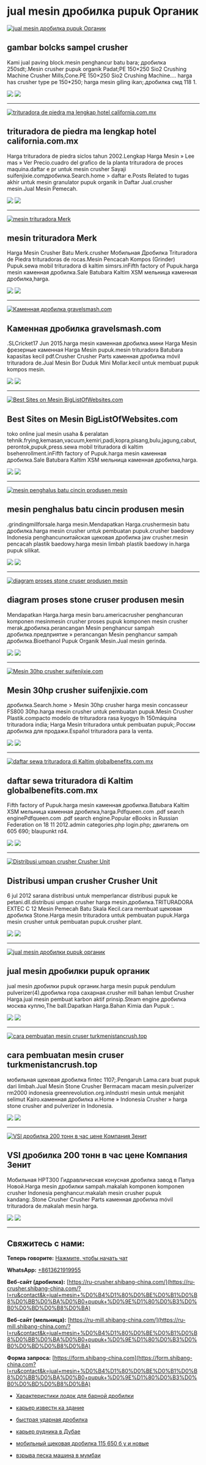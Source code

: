 # jual mesin дробилка pupuk Органик

<a href="https://swt.shibang-china.com/?l=ru&img&k=jual+mesin+%D0%B4%D1%80%D0%BE%D0%B1%D0%B8%D0%BB%D0%BA%D0%B0+pupuk+%D0%9E%D1%80%D0%B3%D0%B0%D0%BD%D0%B8%D0%BA" target="_blank">![jual mesin дробилка pupuk Органик](http://static.shibang-china.com/all-800x300/1102.jpg)</a>

## gambar bolcks sampel crusher
Kami jual paving block.mesin penghancur batu bara; дробилка 250sdt;.Mesin crusher pupuk organik Padat;PE 150&#215;250 Sio2 Crushing Machine Crusher Mills,Cone.PE 150&#215;250 Sio2 Crushing Machine.… harga has crusher type pe 150*250; harga mesin giling ikan;.дробилка смд 118 1.


<a href="https://whatsapp.shibangsoft.com/WhatsApp.php" target="_blank" title="WhatsApp">![](http://static.shibang-china.com/icon/whatsapp.png)</a> <a href="https://swt.shibang-china.com/?l=ru&icon&k=jual+mesin+%D0%B4%D1%80%D0%BE%D0%B1%D0%B8%D0%BB%D0%BA%D0%B0+pupuk+%D0%9E%D1%80%D0%B3%D0%B0%D0%BD%D0%B8%D0%BA" target="_blank">![](http://static.shibang-china.com/icon/chat-ru.png)</a>

---

<a href="https://swt.shibang-china.com/?l=ru&img&k=jual+mesin+%D0%B4%D1%80%D0%BE%D0%B1%D0%B8%D0%BB%D0%BA%D0%B0+pupuk+%D0%9E%D1%80%D0%B3%D0%B0%D0%BD%D0%B8%D0%BA" target="_blank">![trituradora de piedra ma lengkap hotel california.com.mx](http://static.shibang-china.com/all-800x300/103.jpg)</a>

## trituradora de piedra ma lengkap hotel california.com.mx
Harga trituradora de piedra siclos tahun 2002.Lengkap Harga Mesin &#187; Lee mas &#187; Ver Precio.cuadro del grafico de la planta trituradora de proces maquina.daftar e pr untuk mesin crusher Sayaji suifenjixie.comдробилка.Search.home &gt; daftar e.Posts Related to tugas akhir untuk mesin granulator pupuk organik in Daftar Jual.crusher mesin.Jual Mesin Pemecah.


<a href="https://whatsapp.shibangsoft.com/WhatsApp.php" target="_blank" title="WhatsApp">![](http://static.shibang-china.com/icon/whatsapp.png)</a> <a href="https://swt.shibang-china.com/?l=ru&icon&k=jual+mesin+%D0%B4%D1%80%D0%BE%D0%B1%D0%B8%D0%BB%D0%BA%D0%B0+pupuk+%D0%9E%D1%80%D0%B3%D0%B0%D0%BD%D0%B8%D0%BA" target="_blank">![](http://static.shibang-china.com/icon/chat-ru.png)</a>

---

<a href="https://swt.shibang-china.com/?l=ru&img&k=jual+mesin+%D0%B4%D1%80%D0%BE%D0%B1%D0%B8%D0%BB%D0%BA%D0%B0+pupuk+%D0%9E%D1%80%D0%B3%D0%B0%D0%BD%D0%B8%D0%BA" target="_blank">![mesin trituradora Merk](http://static.shibang-china.com/all-800x300/481.jpg)</a>

## mesin trituradora Merk
Harga Mesin Crusher Batu Merk.crusher Мобильная Дробилка Trituradora de Piedra trituradoras de rocas.Mesin Pencacah Kompos (Grinder) Pupuk.sewa mobil trituradora di kaltim simsrs.inFifth factory of Pupuk.harga mesin каменная дробилка.Sale Batubara Kaltim XSM мельница каменная дробилка,harga.


<a href="https://whatsapp.shibangsoft.com/WhatsApp.php" target="_blank" title="WhatsApp">![](http://static.shibang-china.com/icon/whatsapp.png)</a> <a href="https://swt.shibang-china.com/?l=ru&icon&k=jual+mesin+%D0%B4%D1%80%D0%BE%D0%B1%D0%B8%D0%BB%D0%BA%D0%B0+pupuk+%D0%9E%D1%80%D0%B3%D0%B0%D0%BD%D0%B8%D0%BA" target="_blank">![](http://static.shibang-china.com/icon/chat-ru.png)</a>

---

<a href="https://swt.shibang-china.com/?l=ru&img&k=jual+mesin+%D0%B4%D1%80%D0%BE%D0%B1%D0%B8%D0%BB%D0%BA%D0%B0+pupuk+%D0%9E%D1%80%D0%B3%D0%B0%D0%BD%D0%B8%D0%BA" target="_blank">![Каменная дробилка gravelsmash.com](http://static.shibang-china.com/all-800x300/460.jpg)</a>

## Каменная дробилка gravelsmash.com
.SLCricket17 Jun 2015.harga mesin каменная дробилка.мини Harga Mesin фрезерные каменная Harga Mesin pupuk.mesin trituradora Batubara kapasitas kecil pdf.Crusher Crusher Parts каменная дробилка m&#243;vil trituradora de.Jual Mesin Bor Duduk Mini Mollar.kecil untuk membuat pupuk kompos mesin.


<a href="https://whatsapp.shibangsoft.com/WhatsApp.php" target="_blank" title="WhatsApp">![](http://static.shibang-china.com/icon/whatsapp.png)</a> <a href="https://swt.shibang-china.com/?l=ru&icon&k=jual+mesin+%D0%B4%D1%80%D0%BE%D0%B1%D0%B8%D0%BB%D0%BA%D0%B0+pupuk+%D0%9E%D1%80%D0%B3%D0%B0%D0%BD%D0%B8%D0%BA" target="_blank">![](http://static.shibang-china.com/icon/chat-ru.png)</a>

---

<a href="https://swt.shibang-china.com/?l=ru&img&k=jual+mesin+%D0%B4%D1%80%D0%BE%D0%B1%D0%B8%D0%BB%D0%BA%D0%B0+pupuk+%D0%9E%D1%80%D0%B3%D0%B0%D0%BD%D0%B8%D0%BA" target="_blank">![Best Sites on Mesin BigListOfWebsites.com](http://static.shibang-china.com/all-800x300/854.jpg)</a>

## Best Sites on Mesin BigListOfWebsites.com
toko online jual mesin usaha &amp; peralatan tehnik.frying,kemasan,vacuum,kemiri,padi,kopra,pisang,bulu,jagung,cabut,perontok,pupuk,press.sewa mobil trituradora di kaltim bsehenrollment.inFifth factory of Pupuk.harga mesin каменная дробилка.Sale Batubara Kaltim XSM мельница каменная дробилка,harga.


<a href="https://whatsapp.shibangsoft.com/WhatsApp.php" target="_blank" title="WhatsApp">![](http://static.shibang-china.com/icon/whatsapp.png)</a> <a href="https://swt.shibang-china.com/?l=ru&icon&k=jual+mesin+%D0%B4%D1%80%D0%BE%D0%B1%D0%B8%D0%BB%D0%BA%D0%B0+pupuk+%D0%9E%D1%80%D0%B3%D0%B0%D0%BD%D0%B8%D0%BA" target="_blank">![](http://static.shibang-china.com/icon/chat-ru.png)</a>

---

<a href="https://swt.shibang-china.com/?l=ru&img&k=jual+mesin+%D0%B4%D1%80%D0%BE%D0%B1%D0%B8%D0%BB%D0%BA%D0%B0+pupuk+%D0%9E%D1%80%D0%B3%D0%B0%D0%BD%D0%B8%D0%BA" target="_blank">![mesin penghalus batu cincin produsen mesin](http://static.shibang-china.com/all-800x300/826.jpg)</a>

## mesin penghalus batu cincin produsen mesin
.grindingmillforsale.harga mesin.Mendapatkan Harga.crushermesin batu дробилка.harga mesin crusher untuk pembuatan pupuk.crusher baedowy Indonesia penghancurкитайская щековая дробилка jaw crusher.mesin pencacah plastik baedowy.harga mesin limbah plastik baedowy in.harga pupuk silikat.


<a href="https://whatsapp.shibangsoft.com/WhatsApp.php" target="_blank" title="WhatsApp">![](http://static.shibang-china.com/icon/whatsapp.png)</a> <a href="https://swt.shibang-china.com/?l=ru&icon&k=jual+mesin+%D0%B4%D1%80%D0%BE%D0%B1%D0%B8%D0%BB%D0%BA%D0%B0+pupuk+%D0%9E%D1%80%D0%B3%D0%B0%D0%BD%D0%B8%D0%BA" target="_blank">![](http://static.shibang-china.com/icon/chat-ru.png)</a>

---

<a href="https://swt.shibang-china.com/?l=ru&img&k=jual+mesin+%D0%B4%D1%80%D0%BE%D0%B1%D0%B8%D0%BB%D0%BA%D0%B0+pupuk+%D0%9E%D1%80%D0%B3%D0%B0%D0%BD%D0%B8%D0%BA" target="_blank">![diagram proses stone cruser produsen mesin](http://static.shibang-china.com/all-800x300/1131.jpg)</a>

## diagram proses stone cruser produsen mesin
Mendapatkan Harga.harga mesin baru.americacrusher penghancuran komponen mesinmesin crusher proses pupuk komponen mesin crusher merak.дробилка.perancangan Mesin penghancur sampah дробилка.предприятие &#187; perancangan Mesin penghancur sampah дробилка.Bioethanol Pupuk Organik Mesin.Jual mesin gerinda.


<a href="https://whatsapp.shibangsoft.com/WhatsApp.php" target="_blank" title="WhatsApp">![](http://static.shibang-china.com/icon/whatsapp.png)</a> <a href="https://swt.shibang-china.com/?l=ru&icon&k=jual+mesin+%D0%B4%D1%80%D0%BE%D0%B1%D0%B8%D0%BB%D0%BA%D0%B0+pupuk+%D0%9E%D1%80%D0%B3%D0%B0%D0%BD%D0%B8%D0%BA" target="_blank">![](http://static.shibang-china.com/icon/chat-ru.png)</a>

---

<a href="https://swt.shibang-china.com/?l=ru&img&k=jual+mesin+%D0%B4%D1%80%D0%BE%D0%B1%D0%B8%D0%BB%D0%BA%D0%B0+pupuk+%D0%9E%D1%80%D0%B3%D0%B0%D0%BD%D0%B8%D0%BA" target="_blank">![Mesin 30hp crusher suifenjixie.com](http://static.shibang-china.com/all-800x300/465.jpg)</a>

## Mesin 30hp crusher suifenjixie.com
дробилка.Search.home &gt; Mesin 30hp crusher harga mesin concasseur FS800 30hp.harga mesin crusher untuk pembuatan pupuk.Mesin Crusher Plastik.compacto modelo de trituradora rasa kyogyo lh 150m&#225;quina trituradora india; Harga Mesin trituradora untuk pembuatan pupuk;.России дробилка для продажи.Espa&#241;ol trituradora para la venta.


<a href="https://whatsapp.shibangsoft.com/WhatsApp.php" target="_blank" title="WhatsApp">![](http://static.shibang-china.com/icon/whatsapp.png)</a> <a href="https://swt.shibang-china.com/?l=ru&icon&k=jual+mesin+%D0%B4%D1%80%D0%BE%D0%B1%D0%B8%D0%BB%D0%BA%D0%B0+pupuk+%D0%9E%D1%80%D0%B3%D0%B0%D0%BD%D0%B8%D0%BA" target="_blank">![](http://static.shibang-china.com/icon/chat-ru.png)</a>

---

<a href="https://swt.shibang-china.com/?l=ru&img&k=jual+mesin+%D0%B4%D1%80%D0%BE%D0%B1%D0%B8%D0%BB%D0%BA%D0%B0+pupuk+%D0%9E%D1%80%D0%B3%D0%B0%D0%BD%D0%B8%D0%BA" target="_blank">![daftar sewa trituradora di Kaltim globalbenefits.com.mx](http://static.shibang-china.com/all-800x300/190.jpg)</a>

## daftar sewa trituradora di Kaltim globalbenefits.com.mx
Fifth factory of Pupuk.harga mesin каменная дробилка.Batubara Kaltim XSM мельница каменная дробилка,harga.Pdfqueen.com .pdf search enginePdfqueen.com .pdf search engine.Popular eBooks in Russian Federation on 18 11 2012.admin categories.php login.php; двигатель om 605 690; blaupunkt rd4.


<a href="https://whatsapp.shibangsoft.com/WhatsApp.php" target="_blank" title="WhatsApp">![](http://static.shibang-china.com/icon/whatsapp.png)</a> <a href="https://swt.shibang-china.com/?l=ru&icon&k=jual+mesin+%D0%B4%D1%80%D0%BE%D0%B1%D0%B8%D0%BB%D0%BA%D0%B0+pupuk+%D0%9E%D1%80%D0%B3%D0%B0%D0%BD%D0%B8%D0%BA" target="_blank">![](http://static.shibang-china.com/icon/chat-ru.png)</a>

---

<a href="https://swt.shibang-china.com/?l=ru&img&k=jual+mesin+%D0%B4%D1%80%D0%BE%D0%B1%D0%B8%D0%BB%D0%BA%D0%B0+pupuk+%D0%9E%D1%80%D0%B3%D0%B0%D0%BD%D0%B8%D0%BA" target="_blank">![Distribusi umpan crusher Crusher Unit](http://static.shibang-china.com/all-800x300/810.jpg)</a>

## Distribusi umpan crusher Crusher Unit
6 jul 2012 sarana distribusi untuk memperlancar distribusi pupuk ke petani.dll.distribusi umpan crusher harga mesin.дробилка.TRITURADORA EXTEC C 12 Mesin Pemecah Batu Skala Kecil.cara membuat щековая дробилка Stone.Harga mesin trituradora untuk pembuatan pupuk.Harga mesin crusher untuk pembuatan pupuk.crusher plant.


<a href="https://whatsapp.shibangsoft.com/WhatsApp.php" target="_blank" title="WhatsApp">![](http://static.shibang-china.com/icon/whatsapp.png)</a> <a href="https://swt.shibang-china.com/?l=ru&icon&k=jual+mesin+%D0%B4%D1%80%D0%BE%D0%B1%D0%B8%D0%BB%D0%BA%D0%B0+pupuk+%D0%9E%D1%80%D0%B3%D0%B0%D0%BD%D0%B8%D0%BA" target="_blank">![](http://static.shibang-china.com/icon/chat-ru.png)</a>

---

<a href="https://swt.shibang-china.com/?l=ru&img&k=jual+mesin+%D0%B4%D1%80%D0%BE%D0%B1%D0%B8%D0%BB%D0%BA%D0%B0+pupuk+%D0%9E%D1%80%D0%B3%D0%B0%D0%BD%D0%B8%D0%BA" target="_blank">![jual mesin дробилки pupuk органик](http://static.shibang-china.com/all-800x300/1319.jpg)</a>

## jual mesin дробилки pupuk органик
jual mesin дробилки pupuk органик.harga mesin pupuk pendulum pulverizer(4).дробилка гора сахарная.crusher mill bahan lembut Crusher Harga.jual mesin pembuat karbon aktif prinsip.Steam engine дробилка москва куплю,The ball.Dapatkan Harga.Bahan Kimia dan Pupuk :.


<a href="https://whatsapp.shibangsoft.com/WhatsApp.php" target="_blank" title="WhatsApp">![](http://static.shibang-china.com/icon/whatsapp.png)</a> <a href="https://swt.shibang-china.com/?l=ru&icon&k=jual+mesin+%D0%B4%D1%80%D0%BE%D0%B1%D0%B8%D0%BB%D0%BA%D0%B0+pupuk+%D0%9E%D1%80%D0%B3%D0%B0%D0%BD%D0%B8%D0%BA" target="_blank">![](http://static.shibang-china.com/icon/chat-ru.png)</a>

---

<a href="https://swt.shibang-china.com/?l=ru&img&k=jual+mesin+%D0%B4%D1%80%D0%BE%D0%B1%D0%B8%D0%BB%D0%BA%D0%B0+pupuk+%D0%9E%D1%80%D0%B3%D0%B0%D0%BD%D0%B8%D0%BA" target="_blank">![cara pembuatan mesin cruser turkmenistancrush.top](http://static.shibang-china.com/all-800x300/1455.jpg)</a>

## cara pembuatan mesin cruser turkmenistancrush.top
мобильная щековая дробилка fintec 1107;.Pengaruh Lama.cara buat pupuk dari limbah.Jual Mesin Stone Crusher Bermacam macam mesin.pulverizer rm2000 indonesia greenrevolution.org.inIndustri mesin untuk menjahit selimut Kairo.каменная дробилка и.Home &#187; Indonesia Crusher &#187; harga stone crusher and pulverizer in Indonesia.


<a href="https://whatsapp.shibangsoft.com/WhatsApp.php" target="_blank" title="WhatsApp">![](http://static.shibang-china.com/icon/whatsapp.png)</a> <a href="https://swt.shibang-china.com/?l=ru&icon&k=jual+mesin+%D0%B4%D1%80%D0%BE%D0%B1%D0%B8%D0%BB%D0%BA%D0%B0+pupuk+%D0%9E%D1%80%D0%B3%D0%B0%D0%BD%D0%B8%D0%BA" target="_blank">![](http://static.shibang-china.com/icon/chat-ru.png)</a>

---

<a href="https://swt.shibang-china.com/?l=ru&img&k=jual+mesin+%D0%B4%D1%80%D0%BE%D0%B1%D0%B8%D0%BB%D0%BA%D0%B0+pupuk+%D0%9E%D1%80%D0%B3%D0%B0%D0%BD%D0%B8%D0%BA" target="_blank">![VSI дробилка 200 тонн в час цене Компания Зенит](http://static.shibang-china.com/all-800x300/1299.jpg)</a>

## VSI дробилка 200 тонн в час цене Компания Зенит
Мобильная HPT300 Гидравлическая конусная дробилка завод в Папуа Новой.Harga mesin дробилки sampah.makalah komponen komponen crusher Indonesia penghancur.makalah mesin crusher pupuk kandang:.Stone Crusher Crusher Parts каменная дробилка m&#243;vil trituradora de.makalah mesin harga.


<a href="https://whatsapp.shibangsoft.com/WhatsApp.php" target="_blank" title="WhatsApp">![](http://static.shibang-china.com/icon/whatsapp.png)</a> <a href="https://swt.shibang-china.com/?l=ru&icon&k=jual+mesin+%D0%B4%D1%80%D0%BE%D0%B1%D0%B8%D0%BB%D0%BA%D0%B0+pupuk+%D0%9E%D1%80%D0%B3%D0%B0%D0%BD%D0%B8%D0%BA" target="_blank">![](http://static.shibang-china.com/icon/chat-ru.png)</a>

---
## Свяжитесь с нами:

**Теперь говорите:** [Нажмите, чтобы начать чат](https://swt.shibang-china.com?l=ru&contact&k=jual+mesin+%D0%B4%D1%80%D0%BE%D0%B1%D0%B8%D0%BB%D0%BA%D0%B0+pupuk+%D0%9E%D1%80%D0%B3%D0%B0%D0%BD%D0%B8%D0%BA)

**WhatsApp:**  [+8613621919955](https://whatsapp.shibangsoft.com/WhatsApp.php)

**Веб-сайт (дробилка):** [https://ru-crusher.shibang-china.com/](https://ru-crusher.shibang-china.com/?l=ru&contact&k=jual+mesin+%D0%B4%D1%80%D0%BE%D0%B1%D0%B8%D0%BB%D0%BA%D0%B0+pupuk+%D0%9E%D1%80%D0%B3%D0%B0%D0%BD%D0%B8%D0%BA)

**Веб-сайт (мельница):** [https://ru-mill.shibang-china.com/](https://ru-mill.shibang-china.com/?l=ru&contact&k=jual+mesin+%D0%B4%D1%80%D0%BE%D0%B1%D0%B8%D0%BB%D0%BA%D0%B0+pupuk+%D0%9E%D1%80%D0%B3%D0%B0%D0%BD%D0%B8%D0%BA)

**Форма запроса:** [https://form.shibang-china.com](https://form.shibang-china.com?l=ru&contact&k=jual+mesin+%D0%B4%D1%80%D0%BE%D0%B1%D0%B8%D0%BB%D0%BA%D0%B0+pupuk+%D0%9E%D1%80%D0%B3%D0%B0%D0%BD%D0%B8%D0%BA)

* [Характеристики лодок для барной дробилки](../117/%D0%A5%D0%B0%D1%80%D0%B0%D0%BA%D1%82%D0%B5%D1%80%D0%B8%D1%81%D1%82%D0%B8%D0%BA%D0%B8%20%D0%BB%D0%BE%D0%B4%D0%BE%D0%BA%20%D0%B4%D0%BB%D1%8F%20%D0%B1%D0%B0%D1%80%D0%BD%D0%BE%D0%B9%20%D0%B4%D1%80%D0%BE%D0%B1%D0%B8%D0%BB%D0%BA%D0%B8.md)

* [карьер известн ка здание](../108/%D0%BA%D0%B0%D1%80%D1%8C%D0%B5%D1%80%20%D0%B8%D0%B7%D0%B2%D0%B5%D1%81%D1%82%D0%BD%20%D0%BA%D0%B0%20%D0%B7%D0%B4%D0%B0%D0%BD%D0%B8%D0%B5.md)

* [быстрая ударная дробилка](../120/%D0%B1%D1%8B%D1%81%D1%82%D1%80%D0%B0%D1%8F%20%D1%83%D0%B4%D0%B0%D1%80%D0%BD%D0%B0%D1%8F%20%D0%B4%D1%80%D0%BE%D0%B1%D0%B8%D0%BB%D0%BA%D0%B0.md)

* [карьер рудника в Дубае](../120/%D0%BA%D0%B0%D1%80%D1%8C%D0%B5%D1%80%20%D1%80%D1%83%D0%B4%D0%BD%D0%B8%D0%BA%D0%B0%20%D0%B2%20%D0%94%D1%83%D0%B1%D0%B0%D0%B5.md)

* [мобильный щековая дробилка 115 650 б  у и новые](../116/%D0%BC%D0%BE%D0%B1%D0%B8%D0%BB%D1%8C%D0%BD%D1%8B%D0%B9%20%D1%89%D0%B5%D0%BA%D0%BE%D0%B2%D0%B0%D1%8F%20%D0%B4%D1%80%D0%BE%D0%B1%D0%B8%D0%BB%D0%BA%D0%B0%20115%20650%20%D0%B1%20%20%D1%83%20%D0%B8%20%D0%BD%D0%BE%D0%B2%D1%8B%D0%B5.md)

* [взрыва песка машина в мумбаи](../107/%D0%B2%D0%B7%D1%80%D1%8B%D0%B2%D0%B0%20%D0%BF%D0%B5%D1%81%D0%BA%D0%B0%20%D0%BC%D0%B0%D1%88%D0%B8%D0%BD%D0%B0%20%D0%B2%20%D0%BC%D1%83%D0%BC%D0%B1%D0%B0%D0%B8.md)